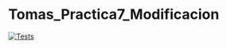 # Tomas_Practica7_Modificacion

[![Tests](https://github.com/alu0101515458/Tomas_Practica7_Modificacion/actions/workflows/node.js.yml/badge.svg)](https://github.com/alu0101515458/Tomas_Practica7_Modificacion/actions/workflows/node.js.yml)
